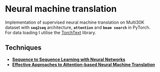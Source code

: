 # Neural machine translation

Implementation of supervised neural machine translation on Multi30K dataset with **`seq2seq`** architecture, **`attention`** and **`beam search`** in PyTorch. For data loading I utilise the [TorchText](https://github.com/pytorch/text) library.

## Techniques

- **[Sequence to Sequence Learning with Neural Networks](https://arxiv.org/abs/1409.3215)**
- **[Effective Approaches to Attention-based Neural Machine Translation](https://arxiv.org/pdf/1508.04025.pdf)**
